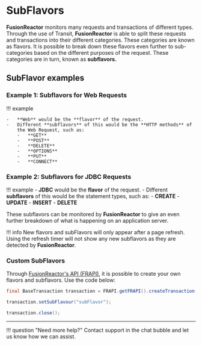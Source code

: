 # SubFlavors

**FusionReactor** monitors many requests and transactions of different
types. Through the use of Transit, **FusionReactor** is able to split these
requests and transactions into their different categories. These
categories are known as flavors. It is possible to break down these
flavors even further to sub-categories based on the different purposes
of the request. These categories are in turn, known as **subflavors.**

## SubFlavor examples

### Example 1: Subflavors for Web Requests

!!! example 

    -   **Web** would be the **flavor** of the request.
    -   Different **subflavors** of this would be the **HTTP methods** of
        the Web Request, such as:
        -   **GET**
        -   **POST**
        -   **DELETE**
        -   **OPTIONS**
        -   **PUT**
        -   **CONNECT**

### Example 2: Subflavors for JDBC Requests

!!! example
    -   **JDBC** would be the **flavor** of the request.
    -   Different **subflavors** of this would be the statement types, such
        as:
        -   **CREATE**
        -   **UPDATE**
        -   **INSERT**
        -   **DELETE**

These subflavors can be monitored by **FusionReactor** to give an even
further breakdown of what is happening on an application server.

!!! info
    New flavors and subFlavors will only appear after a page refresh. Using the refresh timer will not show any new subflavors as they are detected by **FusionReactor**.

### Custom SubFlavors

Through [FusionReactor's API (FRAPI)](/frdocs/Data-insights/Extras/FRAPI/), it is possible to
create your own flavors and subflavors. Use the code below:

```java
final BaseTransaction transaction = FRAPI.getFRAPI().createTransaction("flavor");

transaction.setSubFlavour("subFlavor");

transaction.close();
```
___

!!! question "Need more help?"
    Contact support in the chat bubble and let us know how we can assist.